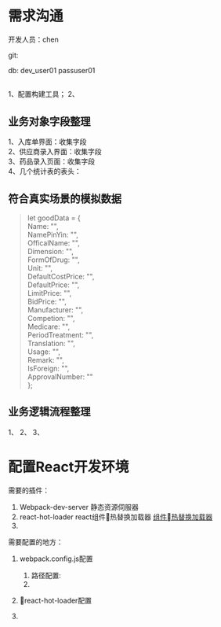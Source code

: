 
# 需求沟通

开发人员：chen

git:



db:
dev_user01
passuser01

##

1、配置构建工具；
2、


## 业务对象字段整理

1、入库单界面：收集字段  
2、供应商录入界面：收集字段  
3、药品录入页面：收集字段  
4、几个统计表的表头：

## 符合真实场景的模拟数据


> let goodData = {  
>     Name: "",  
>     NamePinYin: "",  
>     OfficalName: "",  
>     Dimension: "",  
>     FormOfDrug: "",  
>     Unit: "",  
>     DefaultCostPrice: "",  
>     DefaultPrice: "",  
>     LimitPrice: "",  
>     BidPrice: "",  
>     Manufacturer: "",  
>     Competion: "",  
>     Medicare: "",  
>     PeriodTreatment: "",  
>     Translation: "",  
>     Usage: "",  
>     Remark: "",  
>     IsForeign: "",  
>     ApprovalNumber: ""  
> };



## 业务逻辑流程整理

1、
2、
3、



# 配置React开发环境

需要的插件：

1. Webpack-dev-server 静态资源伺服器
2. react-hot-loader react组件热替换加载器 [组件热替换加载器](https://github.com/gaearon/react-hot-loader)
3. 


需要配置的地方：

1. webpack.config.js配置
    1. 路径配置:
    2. 
     
2. react-hot-loader配置
3. 